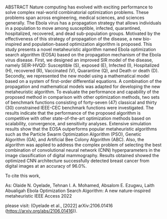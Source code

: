 #
ABSTRACT Nature computing has evolved with exciting performance to solve complex real-world combinatorial optimization problems. These problems span across engineering, medical sciences, and sciences generally. The Ebola virus has a propagation strategy that allows individuals in a population to move among susceptible, infected, quarantined, hospitalized, recovered, and dead sub-population groups. Motivated by the effectiveness of this strategy of propagation of the disease, a new bio-inspired and population-based optimization algorithm is proposed. This study presents a novel metaheuristic algorithm named Ebola optimization search algorithm (EOSA) based on the propagation mechanism of the Ebola virus disease. First, we designed an improved SIR model of the disease, namely SEIR-HVQD: Susceptible (S), exposed (E), Infected (I), Hospitalized (H), recovered (R), Vaccinated (V), Quarantine (Q), and Death or death (D). Secondly, we represented the new model using a mathematical model based on a system of first-order differential equations. A combination of the propagation and mathematical models was adapted for developing the new metaheuristic algorithm. To evaluate the performance and capability of the proposed method in comparison with other optimization methods, two sets of benchmark functions consisting of forty-seven (47) classical and thirty (30) constrained IEEE-CEC benchmark functions were investigated. The results indicate that the performance of the proposed algorithm is competitive with other state-of-the-art optimization methods based on scalability, convergence, and sensitivity analyses. Extensive simulation results show that the EOSA outperforms popular metaheuristic algorithms such as the Particle Swarm Optimization Algorithm (PSO), Genetic Algorithm (GA), and Artificial Bee Colony Algorithm (ABC). Also, the algorithm was applied to address the complex problem of selecting the best combination of convolutional neural network (CNN) hyperparameters in the image classification of digital mammography. Results obtained showed the optimized CNN architecture successfully detected breast cancer from digital images at an accuracy of 96.0%.

To cite this work, 

As:
Olaide N. Oyelade, Tehnan I. A. Mohamed, Absalom E. Ezugwu, Laith Abualigah
Ebola Optimization Search Algorithm: A new nature-inspired metaheuristic
IEEE Access
2022

please visit:
(Oyelade et al., [2022] arXiv:2106.01416 (https://arxiv.org/abs/2106.01416)).
